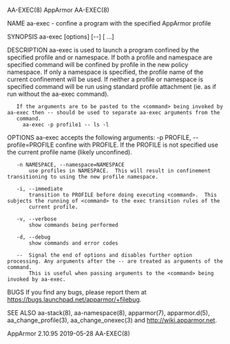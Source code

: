 AA-EXEC(8)                                                           AppArmor                                                           AA-EXEC(8)

NAME
       aa-exec - confine a program with the specified AppArmor profile

SYNOPSIS
       aa-exec [options] [--] [<command> ...]

DESCRIPTION
       aa-exec is used to launch a program confined by the specified profile and or namespace.  If both a profile and namespace are specified
       command will be confined by profile in the new policy namespace.  If only a namespace is specified, the profile name of the current
       confinement will be used.  If neither a profile or namespace is specified command will be run using standard profile attachment (ie. as if
       run without the aa-exec command).

       If the arguments are to be pasted to the <command> being invoked by aa-exec then -- should be used to separate aa-exec arguments from the
       command.
         aa-exec -p profile1 -- ls -l

OPTIONS aa-exec accepts the following arguments:
       -p PROFILE, --profile=PROFILE
           confine <command> with PROFILE. If the PROFILE is not specified use the current profile name (likely unconfined).

       -n NAMESPACE, --namespace=NAMESPACE
           use profiles in NAMESPACE.  This will result in confinement transitioning to using the new profile namespace.

       -i, --immediate
           transition to PROFILE before doing executing <command>.  This subjects the running of <command> to the exec transition rules of the
           current profile.

       -v, --verbose
           show commands being performed

       -d, --debug
           show commands and error codes

       --  Signal the end of options and disables further option processing. Any arguments after the -- are treated as arguments of the command.
           This is useful when passing arguments to the <command> being invoked by aa-exec.

BUGS
       If you find any bugs, please report them at <https://bugs.launchpad.net/apparmor/+filebug>.

SEE ALSO
       aa-stack(8), aa-namespace(8), apparmor(7), apparmor.d(5), aa_change_profile(3), aa_change_onexec(3) and <http://wiki.apparmor.net>.

AppArmor 2.10.95                                                    2019-05-28                                                          AA-EXEC(8)
